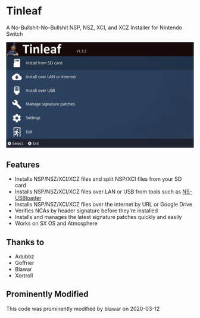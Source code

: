 # Tinleaf
A No-Bullshit-No-Bullshit NSP, NSZ, XCI, and XCZ Installer for Nintendo Switch

![Tinleaf Installer Main Menu](tinleaf.jpg)

## Features
- Installs NSP/NSZ/XCI/XCZ files and split NSP/XCI files from your SD card
- Installs NSP/NSZ/XCI/XCZ files over LAN or USB from tools such as [NS-USBloader](https://github.com/developersu/ns-usbloader)
- Installs NSP/NSZ/XCI/XCZ files over the internet by URL or Google Drive
- Verifies NCAs by header signature before they're installed
- Installs and manages the latest signature patches quickly and easily
- Works on SX OS and Atmosphere

## Thanks to
- Adubbz
- Goffrier
- Blawar
- Xortroll

## Prominently Modified
This code was prominently modified by blawar on 2020-03-12
